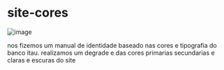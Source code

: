 # site-cores
![image](https://github.com/user-attachments/assets/5b718281-136d-43c6-b9cc-4060cbff42b5)

 nos fizemos um manual de identidade baseado nas cores e tipografia  do banco itau.
realizamos um degrade e das cores primarias secundarias e claras e escuras do site
